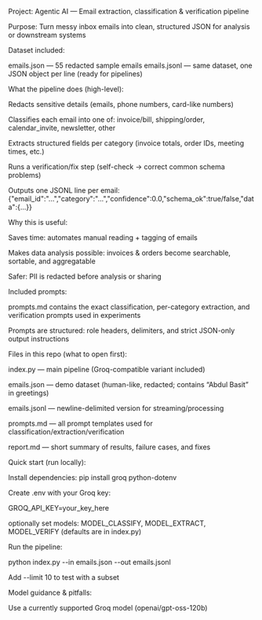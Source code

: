 Project: Agentic AI — Email extraction, classification & verification pipeline

Purpose: Turn messy inbox emails into clean, structured JSON for analysis or downstream systems

Dataset included:

emails.json — 55 redacted sample emails
emails.jsonl — same dataset, one JSON object per line (ready for pipelines)

What the pipeline does (high-level):

Redacts sensitive details (emails, phone numbers, card-like numbers)

Classifies each email into one of: invoice/bill, shipping/order, calendar_invite, newsletter, other

Extracts structured fields per category (invoice totals, order IDs, meeting times, etc.)

Runs a verification/fix step (self-check → correct common schema problems)

Outputs one JSONL line per email:
{"email_id":"...","category":"...","confidence":0.0,"schema_ok":true/false,"data":{...}}

Why this is useful:

Saves time: automates manual reading + tagging of emails

Makes data analysis possible: invoices & orders become searchable, sortable, and aggregatable

Safer: PII is redacted before analysis or sharing

Included prompts:

prompts.md contains the exact classification, per-category extraction, and verification prompts used in experiments

Prompts are structured: role headers, delimiters, and strict JSON-only output instructions

Files in this repo (what to open first):

index.py — main pipeline (Groq-compatible variant included)

emails.json — demo dataset (human-like, redacted; contains “Abdul Basit” in greetings)

emails.jsonl — newline-delimited version for streaming/processing

prompts.md — all prompt templates used for classification/extraction/verification

report.md — short summary of results, failure cases, and fixes

Quick start (run locally):

Install dependencies: pip install groq python-dotenv

Create .env with your Groq key:

GROQ_API_KEY=your_key_here

optionally set models: MODEL_CLASSIFY, MODEL_EXTRACT, MODEL_VERIFY (defaults are in index.py)

Run the pipeline:

python index.py --in emails.json --out emails.jsonl

Add --limit 10 to test with a subset

Model guidance & pitfalls:

Use a currently supported Groq model (openai/gpt-oss-120b)
